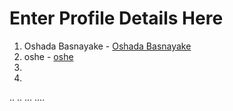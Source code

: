 # Enter Profile Details Here

1. Oshada Basnayake - [Oshada Basnayake](https://github.com/oshada97)
2. oshe - [oshe](https://github.com/oshet1)
3.
4.
..
..
...
....
